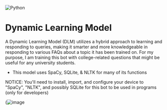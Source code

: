 ![Python](https://img.shields.io/badge/python-3670A0?style=for-the-badge&logo=python&logoColor=ffdd54)

# Dynamic Learning Model
A Dynamic Learning Model (DLM) utilizes a hybrid approach to learning and responding to queries, making it smarter and more knowledgeable in responding to various FAQs about a topic it has been trained on. For my purpose, I am training this bot with college-related questions that might be useful for any university students. 

* This model uses SpaCy, SQLite, & NLTK for many of its functions

NOTICE: You'll need to install, import, and configure your device to "SpaCy", "NLTK", and possibly SQLite for this bot to be used in programs (only for developers)


(![image](https://github.com/user-attachments/assets/340dc69a-8374-45df-ac1e-82431c5111f2)
